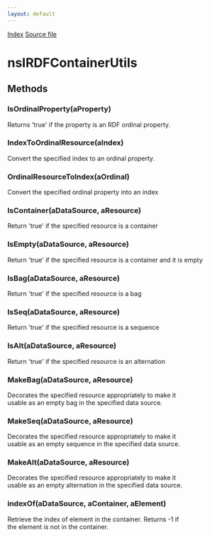 ```yaml
---
layout: default
---
```

<div id='links'><a href="../index.html">Index</a>
<a href="http://dxr.mozilla.org/mozilla-central/source/rdf/base/nsIRDFContainerUtils.idl">Source file</a>
</div>

# nsIRDFContainerUtils #

## Methods ##

### IsOrdinalProperty(aProperty) ###
  
Returns 'true' if the property is an RDF ordinal property.  
  

### IndexToOrdinalResource(aIndex) ###
  
Convert the specified index to an ordinal property.  
  

### OrdinalResourceToIndex(aOrdinal) ###
  
Convert the specified ordinal property into an index  
  

### IsContainer(aDataSource, aResource) ###
  
Return 'true' if the specified resource is a container  
  

### IsEmpty(aDataSource, aResource) ###
  
Return 'true' if the specified resource is a container and it is empty  
  

### IsBag(aDataSource, aResource) ###
  
Return 'true' if the specified resource is a bag  
  

### IsSeq(aDataSource, aResource) ###
  
Return 'true' if the specified resource is a sequence  
  

### IsAlt(aDataSource, aResource) ###
  
Return 'true' if the specified resource is an alternation  
  

### MakeBag(aDataSource, aResource) ###
  
Decorates the specified resource appropriately to make it  
usable as an empty bag in the specified data source.  
  

### MakeSeq(aDataSource, aResource) ###
  
Decorates the specified resource appropriately to make it  
usable as an empty sequence in the specified data source.  
  

### MakeAlt(aDataSource, aResource) ###
  
Decorates the specified resource appropriately to make it  
usable as an empty alternation in the specified data source.  
  

### indexOf(aDataSource, aContainer, aElement) ###
  
Retrieve the index of element in the container. Returns -1 if  
the element is not in the container.  
  
